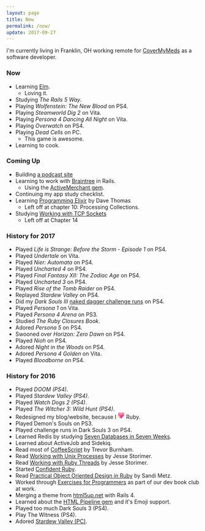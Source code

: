 ```yaml
---
layout: page
title: Now
permalink: /now/
update: 2017-09-27
---
```


I'm currently living in Franklin, OH working remote for [CoverMyMeds](http://covermymeds.com) as a software developer.

### Now

* Learning [Elm](http://elm-lang.org).
  + Loving it.
* Studying _The Rails 5 Way_.
* Playing _Wolfenstein: The New Blood_ on PS4.
* Playing _Steamworld Dig 2_ on Vita.
* Playing _Persona 4 Dancing All Night_ on Vita.
* Playing _Overwatch_ on PS4.
* Playing _Dead Cells_ on PC.
  + This game is awesome.
* Learning to cook.

### Coming Up

* Building [a podcast site](https://github.com/trueheart78/lifetab-podcast)
* Learning to work with [Braintree](https://www.braintreepayments.com/) in Rails.
  * Using the [ActiveMerchant gem](https://github.com/activemerchant/active_merchant).
* Continuing my app study checklist.
* Learning [Programming Elixir](https://pragprog.com/book/elixir12/programming-elixir-1-2) by Dave Thomas
  * Left off at chapter 10: Processing Collections.
* Studying [Working with TCP Sockets](http://www.jstorimer.com/products/working-with-tcp-sockets)
  - Left off at Chapter 14

### History for 2017

* Played _Life is Strange: Before the Storm - Episode 1_ on PS4.
* Played _Undertale_ on Vita.
* Played _Nier: Automata_ on PS4.
* Played _Uncharted 4_ on PS4.
* Played _Final Fantasy XII: The Zodiac Age_ on PS4.
* Played _Uncharted 3_ on PS4.
* Played _Rise of the Tomb Raider_ on PS4.
* Replayed _Stardew Valley_ on PS4.
* Did my _Dark Souls III_ [naked dagger challenge runs](/naked-dagger/) on PS4.
* Played _Persona 1_ on Vita.
* Played _Persona 4 Arena_ on PS3.
* Studied _The Ruby Closures Book_.
* Adored _Persona 5_ on PS4.
* Swooned over _Horizon: Zero Dawn_ on PS4.
* Played _Nioh_ on PS4.
* Adored _Night in the Woods_ on PS4.
* Adored _Persona 4 Golden_ on Vita.
* Played _Bloodborne_ on PS4.

### History for 2016

* Played _DOOM (PS4)_.
* Played _Stardew Valley (PS4)_.
* Played _Watch Dogs 2 (PS4)_.
* Played _The Witcher 3: Wild Hunt (PS4)_.
* Redesigned my blog/website, because I <img src="/assets/images/site-heart.webp" width="18px" height="18px" /> Ruby.
* Played Demon's Souls on PS3.
* Played challenge runs in Dark Souls 3 on PS4.
* Learned Redis by studying [Seven Databases in Seven Weeks](https://pragprog.com/book/rwdata/seven-databases-in-seven-weeks).
* Learned about ActiveJob and Sidekiq.
* Read most of [CoffeeScript](https://pragprog.com/book/tbcoffee2/coffeescript) by Trevor Burnham.
* Read [Working with Unix Processes](http://www.jstorimer.com/products/working-with-unix-processes) by Jesse Storimer.
* Read [Working with Ruby Threads](http://www.jstorimer.com/products/working-with-ruby-threads) by Jesse Storimer.
* Started [Confident Ruby](http://www.confidentruby.com/).
* Read [Practical Object Oriented Design in Ruby](http://www.poodr.com/) by Sandi Metz.
* Worked through [Exercises for Programmers](https://pragprog.com/book/bhwb/exercises-for-programmers) as part of our dev book club at work.
* Merging a theme from [html5up.net](http://html5up.net) with Rails 4.
* Learned about the [HTML Pipeline gem](https://rubygems.org/gems/html-pipeline) and it's Emoji support.
* Played too much Dark Souls 3 (PS4).
* Play The Witness (PS4).
* Adored [Stardew Valley (PC)](http://www.stardewvalley.net).
